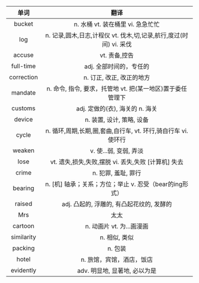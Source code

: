 |单词|翻译  |
|:--:|:--:| 
bucket	|n. 水桶 vt. 装在桶里 vi. 急急忙忙
log	|n. 记录,圆木,日志,计程仪 vt. 伐木,切,记录,航行,度过(时间) vi. 采伐
accuse	|vt. 责备,控告
full-time	|adj. 全部时间的，专任的
correction	|n. 订正, 改正, 改正的地方
mandate	|n. 命令, 指令, 要求，托管地 vt. 把(某一地区)置于委任管理下
customs	|adj. 定做的(衣), 海关的 n. 海关
device	|n. 装置, 设计, 策略, 设备
cycle	|n. 循环,周期,长期,圈,套曲,自行车, vt. 环行,骑自行车 vi. 使环行
weaken	|v. 使...弱, 变弱, 弄淡
lose	|vt. 遗失,损失,失败,摆脱 vi. 丢失,失败 [计算机] 失去
crime	|n. 犯罪, 羞耻, 罪行
bearing	|n. [机] 轴承；关系；方位；举止 v. 忍受（bear的ing形式）
raised	|adj. 凸起的, 浮雕的, 有凸起花纹的, 发酵的
Mrs	|太太
cartoon	|n. 动画片 vt. 为...画漫画
similarity	|n. 相似, 类似
packing	|n. 包装
hotel	|n. 旅馆，宾馆，酒店，饭店
evidently	|adv. 明显地, 显著地, 必以为是